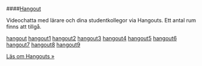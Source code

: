 ####[Hangout](irc#hangout)

Videochatta med lärare och dina studentkollegor via Hangouts. Ett antal rum finns att tillgå.

[hangout](hangout)
[hangout1](hangout1)
[hangout2](hangout2)
[hangout3](hangout3)
[hangout4](hangout4)
[hangout5](hangout5)
[hangout6](hangout6)
[hangout7](hangout7)
[hangout8](hangout8)
[hangout9](hangout9)

[Läs om Hangouts »](irc#hangout)
